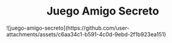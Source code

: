 <h1 align="center">Juego Amigo Secreto</h1>
![juego-amigo-secreto](https://github.com/user-attachments/assets/c6aa34c1-b591-4c0d-9ebd-2f1b923ea151)
